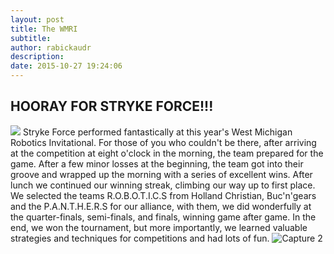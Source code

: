 ```yaml
---
layout: post
title: The WMRI
subtitle:
author: rabickaudr
description:
date: 2015-10-27 19:24:06
---
```


## HOORAY FOR STRYKE FORCE!!!

![](/wp-content/uploads/2015/10/Capture1.png) Stryke Force performed fantastically at this year's West Michigan Robotics Invitational. For those of you who couldn't be there, after arriving at the competition at eight o'clock in the morning, the team prepared for the game. After a few minor losses at the beginning, the team got into their groove and wrapped up the morning with a series of excellent wins. After lunch we continued our winning streak, climbing our way up to first place. We selected the teams R.O.B.O.T.I.C.S from Holland Christian, Buc'n'gears and the P.A.N.T.H.E.R.S for our alliance, with them, we did wonderfully at the quarter-finals, semi-finals, and finals, winning game after game. In the end, we won the tournament, but more importantly, we learned valuable strategies and techniques for competitions and had lots of fun. ![Capture 2](http://strykeforce.org/wp-content/uploads/2015/10/Capture-2.png)
